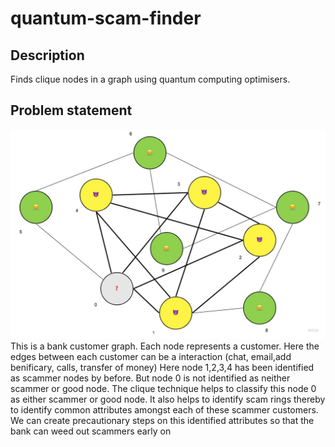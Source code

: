 # quantum-scam-finder

## Description
Finds clique nodes in a graph using quantum computing optimisers.


## Problem statement
![Intial scammer graph](images/quantum-scam-finder.jpeg)
This is a bank customer graph. Each node represents a customer.
Here the edges between each customer can be a interaction (chat, email,add benificary, calls, transfer of money)
Here node 1,2,3,4 has been identified as scammer nodes by before. But node 0 is not identified as neither scammer or good node.
The clique technique helps to classify this node 0 as either scammer or good node. It also helps to identify scam rings thereby to identify common attributes amongst each of these scammer customers. We can create precautionary steps on this identified attributes so that the bank can weed out scammers early on